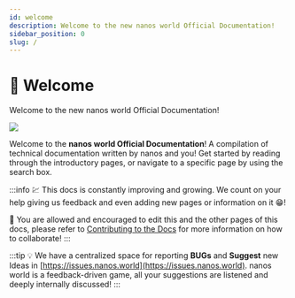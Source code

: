 ```yaml
---
id: welcome
description: Welcome to the new nanos world Official Documentation!
sidebar_position: 0
slug: /
---
```


# 👋 Welcome

Welcome to the new nanos world Official Documentation!

![](/img/assets/docs_full_new.png)

Welcome to the **nanos world Official Documentation**! A compilation of technical documentation written by nanos and you! Get started by reading through the introductory pages, or navigate to a specific page by using the search box.

:::info
💹 This docs is constantly improving and growing. We count on your help giving us feedback and even adding new pages or information on it 😁!

💑 You are allowed and encouraged to edit this and the other pages of this docs, please refer to [Contributing to the Docs](contributing-to-the-docs.md) for more information on how to collaborate!
:::

:::tip
💡 We have a centralized space for reporting **BUGs** and **Suggest** new Ideas in [https://issues.nanos.world](https://issues.nanos.world). nanos world is a feedback-driven game, all your suggestions are listened and deeply internally discussed!
:::
